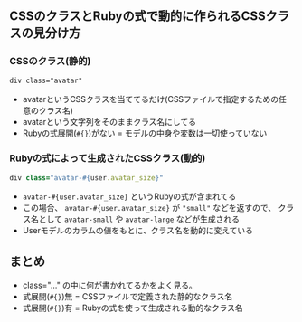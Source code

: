 ## CSSのクラスとRubyの式で動的に作られるCSSクラスの見分け方
### CSSのクラス(静的)
```html
div class="avatar"
```
- avatarというCSSクラスを当ててるだけ(CSSファイルで指定するための任意のクラス名)
- avatarという文字列をそのままクラス名にしてる
- Rubyの式展開(`#{}`)がない = モデルの中身や変数は一切使っていない

### Rubyの式によって生成されたCSSクラス(動的)
```ruby
div class="avatar-#{user.avatar_size}"
```
- `avatar-#{user.avatar_size}` というRubyの式が含まれてる
- この場合、 `avatar-#{user.avatar_size}` が `"small"` などを返すので、
  クラス名として `avatar-small` や `avatar-large` などが生成される 
- Userモデルのカラムの値をもとに、クラス名を動的に変えている

## まとめ
- class="..." の中に何が書かれてるかをよく見る。
- 式展開(`#{}`)無 = CSSファイルで定義された静的なクラス名
- 式展開(`#{}`)有 = Rubyの式を使って生成される動的なクラス名
